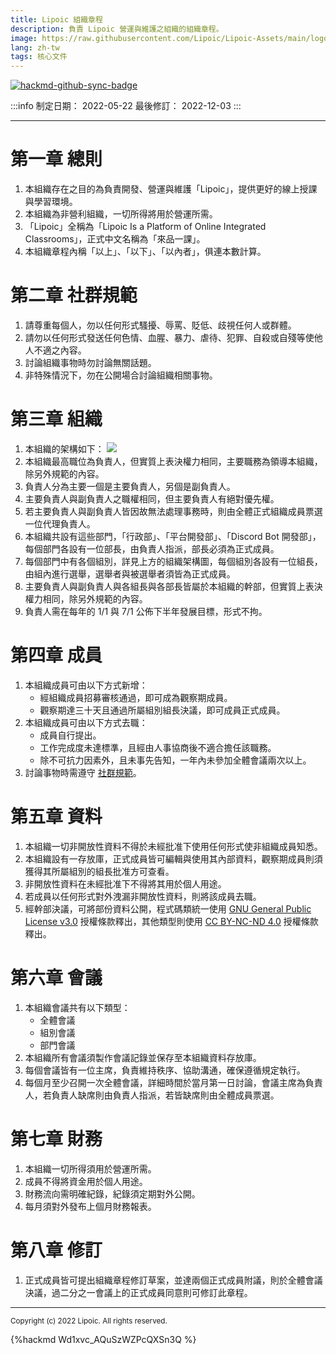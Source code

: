 ```yaml
---
title: Lipoic 組織章程
description: 負責 Lipoic 營運與維護之組織的組織章程。
image: https://raw.githubusercontent.com/Lipoic/Lipoic-Assets/main/logo/logo.png
lang: zh-tw
tags: 核心文件
---
```


[![hackmd-github-sync-badge](https://hackmd.io/dDtZ7VfXSf22jB_b09ywNw/badge)](https://hackmd.io/dDtZ7VfXSf22jB_b09ywNw)


:::info
制定日期： 2022-05-22
最後修訂： 2022-12-03
:::

---

# 第一章 總則

1. 本組織存在之目的為負責開發、營運與維護「Lipoic」，提供更好的線上授課與學習環境。
2. 本組織為非營利組織，一切所得將用於營運所需。
3. 「Lipoic」全稱為「Lipoic Is a Platform of Online Integrated Classrooms」，正式中文名稱為「來品一課」。
4. 本組織章程內稱「以上」、「以下」、「以內者」，俱連本數計算。

# 第二章 社群規範

1. 請尊重每個人，勿以任何形式騷擾、辱罵、貶低、歧視任何人或群體。
2. 請勿以任何形式發送任何色情、血腥、暴力、虐待、犯罪、自殺或自殘等使他人不適之內容。
3. 討論組織事物時勿討論無關話題。
4. 非特殊情況下，勿在公開場合討論組織相關事物。

# 第三章 組織

1. 本組織的架構如下：
 ![](https://imgur.com/tQRQIGY.png)
2. 本組織最高職位為負責人，但實質上表決權力相同，主要職務為領導本組織，除另外規範的內容。
3. 負責人分為主要一個是主要負責人，另個是副負責人。
4. 主要負責人與副負責人之職權相同，但主要負責人有絕對優先權。
5. 若主要負責人與副負責人皆因故無法處理事務時，則由全體正式組織成員票選一位代理負責人。
6. 本組織共設有這些部門，「行政部」、「平台開發部」、「Discord Bot 開發部」，每個部門各設有一位部長，由負責人指派，部長必須為正式成員。
7. 每個部門中有各個組別，詳見上方的組織架構圖，每個組別各設有一位組長，由組內進行選舉，選舉者與被選舉者須皆為正式成員。
8. 主要負責人與副負責人與各組長與各部長皆屬於本組織的幹部，但實質上表決權力相同，除另外規範的內容。
9. 負責人需在每年的 1/1 與 7/1 公佈下半年發展目標，形式不拘。

# 第四章 成員

1. 本組織成員可由以下方式新增：
   * 經組織成員招募審核通過，即可成為觀察期成員。
   * 觀察期達三十天且通過所屬組別組長決議，即可成員正式成員。
2. 本組織成員可由以下方式去職：
   * 成員自行提出。
   * 工作完成度未達標準，且經由人事協商後不適合擔任該職務。
   * 除不可抗力因素外，且未事先告知，一年內未參加全體會議兩次以上。
3. 討論事物時需遵守 [社群規範](#第二章-社群規範)。

# 第五章 資料

1. 本組織一切非開放性資料不得於未經批准下使用任何形式使非組織成員知悉。
2. 本組織設有一存放庫，正式成員皆可編輯與使用其內部資料，觀察期成員則須獲得其所屬組別的組長批准方可查看。
3. 非開放性資料在未經批准下不得將其用於個人用途。
4. 若成員以任何形式對外洩漏非開放性資料，則將該成員去職。
5. 經幹部決議，可將部份資料公開，程式碼類統一使用 [GNU General Public License v3.0](https://www.gnu.org/licenses/gpl-3.0.html) 授權條款釋出，其他類型則使用 [CC BY-NC-ND 4.0](https://creativecommons.org/licenses/by-nc-nd/4.0) 授權條款釋出。

# 第六章 會議

1. 本組織會議共有以下類型：
   * 全體會議
   * 組別會議
   * 部門會議
2. 本組織所有會議須製作會議記錄並保存至本組織資料存放庫。
3. 每個會議皆有一位主席，負責維持秩序、協助溝通，確保遵循規定執行。
4. 每個月至少召開一次全體會議，詳細時間於當月第一日討論，會議主席為負責人，若負責人缺席則由負責人指派，若皆缺席則由全體成員票選。

# 第七章 財務

1. 本組織一切所得須用於營運所需。
2. 成員不得將資金用於個人用途。
3. 財務流向需明確紀錄，紀錄須定期對外公開。
4. 每月須對外發布上個月財務報表。

# 第八章 修訂

1. 正式成員皆可提出組織章程修訂草案，並達兩個正式成員附議，則於全體會議決議，過二分之一會議上的正式成員同意則可修訂此章程。

---

<small>Copyright (c) 2022 Lipoic. All rights reserved.</small>

{%hackmd Wd1xvc_AQuSzWZPcQXSn3Q %}
<!-- the theme made by Luminous-Coder -->